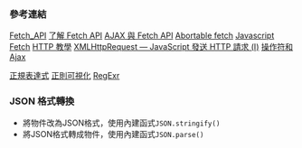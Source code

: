 ### 參考連結
[Fetch_API](https://developer.mozilla.org/zh-TW/docs/Web/API/Fetch_API)
[了解 Fetch API](https://aotu.io/notes/2017/04/10/fetch-API/)
[AJAX 與 Fetch API](https://eyesofkids.gitbooks.io/javascript-start-from-es6/content/part4/ajax_fetch.html)
[Abortable fetch](https://developers.google.com/web/updates/2017/09/abortable-fetch)
[Javascript Fetch](https://learn.co/lessons/javascript-fetch)
[HTTP 教學](https://notfalse.net/http-series)
[XMLHttpRequest — JavaScript 發送 HTTP 請求 (I)](https://notfalse.net/29/xmlhttprequest)
[操作符和 Ajax](https://rxjs-cn.github.io/RxJS-Ultimate-CN/content/operators-and-ajax.html)

[正規表達式](https://developer.mozilla.org/zh-TW/docs/Web/JavaScript/Guide/Regular_Expressions)
[正則可視化](http://wangwl.net/static/projects/visualRegex/#flags=&source=&match=&method=exec)
[RegExr](https://regexr.com/)

### JSON 格式轉換
* 將物件改為JSON格式，使用內建函式`JSON.stringify()`
* 將JSON格式轉成物件，使用內建函式`JSON.parse()`